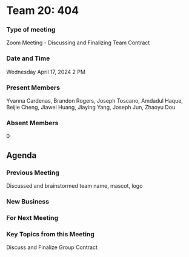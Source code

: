 # Team 20: 404
### Type of meeting
Zoom Meeting - Discussing and Finalizing Team Contract
### Date and Time
Wednesday April 17, 2024 2 PM
### Present Members
Yvanna Cardenas, Brandon Rogers, Joseph Toscano, Amdadul Haque, Beijie Cheng, Jiawei Huang, Jiaying Yang, Joseph Jun, Zhaoyu Dou
### Absent Members
0 
## Agenda
### Previous Meeting
Discussed and brainstormed team name, mascot, logo
### New Business

### For Next Meeting

### Key Topics from this Meeting
Discuss and Finalize Group Contract 
### 
